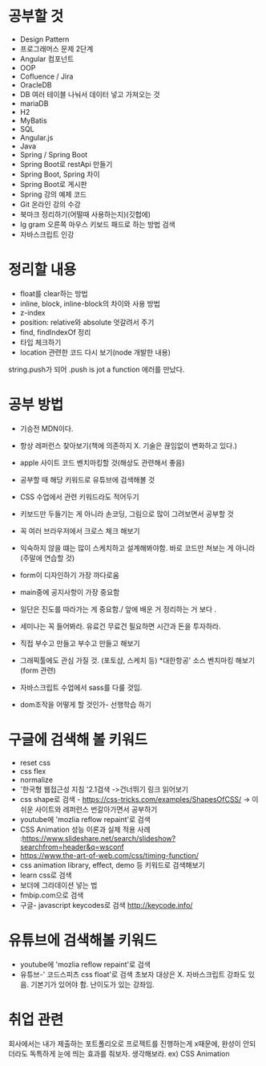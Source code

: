 
# 공부할 것
* Design Pattern
* 프로그래머스 문제 2단계
* Angular 컴포넌트
* OOP
* Cofluence / Jira
* OracleDB
* DB 여러 테이블 나눠서 데이터 넣고 가져오는 것
* mariaDB
* H2
* MyBatis
* SQL
* Angular.js
* Java
* Spring / Spring Boot
* Spring Boot로 restApi 만들기
* Spring Boot, Spring 차이
* Spring Boot로 게시판 
* Spring 강의 예제 코드
* Git 온라인 강의 수강
* 북마크 정리하기(어떨때 사용하는지)(깃헙에)
* lg gram 오른쪽 마우스 키보드 패드로 하는 방법 검색
* 자바스크립트 인강

# 정리할 내용
* float를 clear하는 방법
* inline, block, inline-block의 차이와 사용 방법
* z-index
* position: relative와 absolute 엇갈려서 주기
* find, findIndexOf 정리
* 타입 체크하기
* location 관련한 코드 다시 보기(node 개발한 내용)

string.push가 되어 .push is jot a function 에러를 만났다.

# 공부 방법
* 기승전 MDN이다. 
* 항상 레퍼런스 찾아보기(책에 의존하지 X. 기술은 끊임없이 변화하고 있다.)
* apple 사이트 코드 벤치마킹할 것(해상도 관련해서 좋음)
* 공부할 때 해당 키워드로 유튜브에 검색해볼 것
* CSS 수업에서 관련 키워드라도 적어두기
* 키보드만 두들기는 게 아니라 손코딩, 그림으로 많이 그려보면서 공부할 것
* 꼭 여러 브라우저에서 크로스 체크 해보기
* 익숙하지 않을 떄는 많이 스케치하고 설계해봐야함. 바로 코드만 쳐보는 게 아니라
(주말에 연습할 것)
* form이 디자인하기 가장 까다로움 
* main중에 공지사항이 가장 중요함

* 일단은 진도를 따라가는 게 중요함./ 앞에 배운 거 정리하는 거 보다 .

* 세미나는 꼭 들어봐라.
유료건 무료건 필요하면 시간과 돈을 투자하라.

* 직접 부수고 만들고 부수고 만들고 해보기

* 그래픽툴에도 관심 가질 것.
(포토샵, 스케치 등)
*대한항공' 소스 벤치마킹 해보기(form 관련)

* 자바스크립트 수업에서 sass를 다룰 것임. 


* dom조작을 어떻게 할 것인가- 선행학습 하기

# 구글에 검색해 볼 키워드
  - reset css
  - css flex
  - normalize
  - '한국형 웹접근성 지침 '2.1검색 ->건너뛰기 링크 읽어보기
  - css shape로 검색 - https://css-tricks.com/examples/ShapesOfCSS/
      -> 이 쉬운 사이트와 레퍼런스 번갈아가면서 공부하기 
  - youtube에 'mozlia reflow repaint'로 검색
  - CSS Animation 성능 이론과 실제 적용 사례
    :https://www.slideshare.net/search/slideshow?searchfrom=header&q=wsconf
  - https://www.the-art-of-web.com/css/timing-function/
  - css animation library, effect, demo 등 키워드로 검색해보기
  - learn css로 검색
  - 보더에 그라데이션 넣는 법
  - fmbip.com으로 검색
  - 구글- javascript keycodes로 검색 http://keycode.info/

  
  
  


  
# 유튜브에 검색해볼 키워드
 - youtube에 'mozlia reflow repaint'로 검색
 - 유튜브-' 코드스피츠 css float'로 검색
초보자 대상은 X. 자바스크립트 강좌도 있음.
기본기가 있어야 함. 난이도가 있는 강좌임.


 
# 취업 관련
회사에서는 내가 제출하는 포트폴리오로 프로젝트를 진행하는게 x때문에,
완성이 안되더라도 독특하게 눈에 띄는 효과를 줘보자.
생각해보라. ex) CSS Animation











